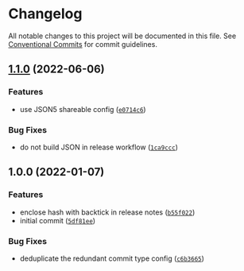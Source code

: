 # Changelog

All notable changes to this project will be documented in this file.
See [Conventional Commits](https://conventionalcommits.org) for commit guidelines.

## [1.1.0](https://github.com/yudai-nkt/renovate-config/compare/v1.0.0...v1.1.0) (2022-06-06)


### Features

* use JSON5 shareable config ([`e0714c6`](https://github.com/yudai-nkt/renovate-config/commit/e0714c67330cfce77a2481cbe726fde378aaf23b))


### Bug Fixes

* do not build JSON in release workflow ([`1ca9ccc`](https://github.com/yudai-nkt/renovate-config/commit/1ca9ccc7325a380a49e52a3d921e408cccd0fda6))

## 1.0.0 (2022-01-07)


### Features

* enclose hash with backtick in release notes ([`b55f022`](https://github.com/yudai-nkt/renovate-config/commit/b55f022e31d33cb299ddeab5143083f23c90146e))
* initial commit ([`5df81ee`](https://github.com/yudai-nkt/renovate-config/commit/5df81ee246adf7078e1c96f392c400c73a1ab90f))


### Bug Fixes

* deduplicate the redundant commit type config ([`c6b3665`](https://github.com/yudai-nkt/renovate-config/commit/c6b366570a1f5bc70909a4166e0e996b8167d24f))
